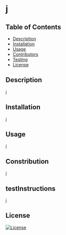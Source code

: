 
# j

## Table of Contents

- [Description](#description)
- [Installation](#installation)
- [Usage](#usage)
- [Contributors](#contribution)
- [Testing](#testInstructions)
- [License](#license)

## Description
j

## Installation
j

## Usage
j

## Constribution
j

## testInstructions
j

## License
[![License](https://img.shields.io/badge/License-Apache_2.0-blue.svg)](https://opensource.org/licenses/Apache-2.0)
